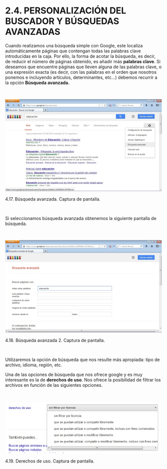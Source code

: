 
# 2.4. PERSONALIZACIÓN DEL BUSCADOR Y BÚSQUEDAS AVANZADAS

Cuando realizamos una búsqueda simple con Google, este localiza automáticamente páginas que contengan todas las palabras clave introducidas en la caja. Por ello, la forma de acotar la búsqueda, es decir, de reducir el número de páginas obtenido, es añadir más **palabras clave**. Si deseamos que encuentre páginas que lleven alguna de las palabras clave, o una expresión exacta (es decir, con las palabras en el orden que nosotros ponemos e incluyendo artículos, determinantes, etc...) debemos recurrir a la opción **Búsqueda avanzada.**

 


![](img/busqueda_avanzada.jpg)

 4.17. Búsqueda avanzada. Captura de pantalla.

 

Si seleccionamos búsqueda avanzada obtenemos la siguiente pantalla de búsqueda.

 


![](img/busqueda_avanzada2.jpg)

 4.18. Búsqueda avanzada 2. Captura de pantalla.

 

Utilizaremos la opción de búsqueda que nos resulte más apropiada: tipo de archivo, idioma, región, etc.

Una de las opciones de búsqueda que nos ofrece google y es muy interesante es la de **derechos de uso**. Nos ofrece la posibilidad de filtrar los archivos en función de las siguientes opciones.

 


![](img/derechos_de_uso.jpg)

 4.19. Derechos de uso. Captura de pantalla.

 


